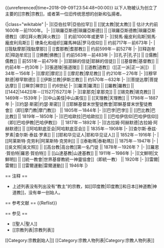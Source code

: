 {{unreferenced|time=2018-09-09T23:54:48+00:00}}
以下人物被认为创立了主要的[[宗教|宗教]]，或者第一位旧传统思想的创新和弘揚者。

<!-- 时间顺序 -->
{|class="wikitable"
|-
|[[亞伯拉罕|亞伯拉罕]] || [[犹太教|犹太教]] || 估计大约前1600年－前1100年。
|-
|[[瑣羅亞斯德|瑣羅亞斯德]] || [[瑣羅亞斯德教|瑣羅亞斯德教]]（即[[拜火教|拜火教]]） || 約前1000年或更早
|-
|[[努馬·龐皮利烏斯|努馬·龐皮利烏斯]] ||  律条化和组织[[羅馬神話|罗马信仰]] || 约前717年－前673年
|-
|[[筏駄摩那|筏駄摩那]] || [[耆那教|耆那教]] || 约前599年－前527年
|-
|[[释迦牟尼|释迦牟尼]] || [[佛教|佛教]] || 约前563年－前483年
|-
|[[孔子|孔子]] || [[儒教|儒教]] || 前551年－前479年
|-
|[[耶稣的信徒|耶稣的信徒]] || [[基督教|基督教]] || 约前4年－约30年
|-
|[[張道陵|張道陵]] || [[道教|道教]]（[[正一派|正一派]]） || 34年－156年
|-
|[[摩尼|摩尼]] || [[摩尼教|摩尼教]] ||  约210年－276年
|-
|[[穆罕默德|穆罕默德]] || [[伊斯兰教|伊斯兰教]] || 约570年－632年
|-
|[[菩提达摩|菩提达摩]] || [[禅宗|禅宗]] || 约6世纪
|-
|[[羅清|羅清]] || [[羅教|羅教]] || [[1442|1442]]年－[[1527|1527]]年
|-
|[[拿那克|拿那克]] || [[锡克教|锡克教]] || 1469年－1539年
|-
|[[中山美伎|中山美伎]] || [[天理教|天理教]] || 1798年－1887年
|-
|[[约瑟·斯密|约瑟·斯密]] || [[耶穌基督末世聖徒教會|耶穌基督末世聖徒教會]]（即[[摩门教|摩门教]]） || 1805年－1844年
|-
|[[巴孛|巴孛]] || [[巴比教|巴比教]] || 1819年－1850年
|-
|[[巴哈歐拉|巴哈歐拉]] || [[巴哈伊信仰|巴哈伊信仰]]（即[[巴哈伊教|巴哈伊教]]） || 1817年－1892年
|-
|[[古拉姆·阿赫默德|古拉姆·阿赫默德]] || [[阿哈默底亚会|阿哈默底亚会]] || 1835年－1908年
|-
|[[查尔斯·泰兹·罗素|查尔斯·泰兹·罗素]] || [[耶和华见证人|耶和华见证人]] || 1852年－1916年
|-
|[[阿莱斯特·克劳利|阿莱斯特·克劳利]] || [[泰勒瑪|泰勒瑪]] || 1875年－1947年
|-
|[[吳文照|吳文照]] || [[高台教|高台教]]第一名门徒 || 1878年－1926年？
|-
|[[羅恩·賀伯特|羅恩·賀伯特]] || [[山達基教|山達基教]] || 1911年－1986年
|-
|[[文鮮明|文鮮明]] || [[統一教會|世界基督教統一神靈協會]]（即統一教） || 1920年
|-
|[[雷爾|雷爾]] || [[雷爾運動|雷爾運動]] || 1946年
|}

== 注释 ==
* 上述列表没有列出没有“教主”的宗教，如[[印度教|印度教]]和日本[[神道教|神道教]]，没有单一创始人。

== 参考文献 ==
{{Reflist}}

== 参见 ==
* [[聖人|聖人]]
* [[宗教列表|宗教列表]]

[[Category:宗教創始人|]]
[[Category:宗教人物列表|Category:宗教人物列表]]